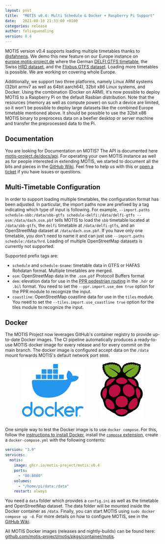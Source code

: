 ```yaml
---
layout: post
title:  "MOTIS v0.4: Multi Schedule & Docker + Raspberry Pi Support"
date:   2021-08-10 21:33:00 +0100
categories: release
author: felixguendling
version: 0.4
---
```


MOTIS version v0.4 supports loading multiple timetables thanks to [@sfahnens](https://github.com/sfahnens). We demo this new feature on our Europe instance on [europe.motis-project.de](https://europe.motis-project.de) where the German [DELFI GTFS timetable](https://www.opendata-oepnv.de/ht/de/organisation/delfi/startseite), the Swiss [HRD dataset](https://opentransportdata.swiss/en/dataset), and the [Flixbus GTFS dataset](https://transitfeeds.com/p/flixbus-united-states/1246). Loading more timetables is possible. We are working on covering whole Europe.

Additionally, we support two three platforms, namely Linux ARM systems (32bit armv7 as well as 64bit aarch64), 32bit x86 Linux systems, and Docker. Using the combination (Docker on ARM), it's now possible to deploy MOTIS to a Raspberry Pi on the default Rasbian distribution. Note that the resources (memory as well as compute power) on such a device are limited, so it won't be possible to deploy large datasets like the combined Europe timetable mentioned above. It should be possible to use the 32bit x86 MOTIS binary to preprocess data on a beefier desktop or server machine and transfer the preprocessed data to the Pi.


## Documentation

You are looking for Documentation on MOTIS? The API is documented here [motis-project.de/docs/api](https://motis-project.de/docs/api/). For operating your own MOTIS instance as well as for people interested in extending MOTIS, we started to document all the bits and pieces in the [GitHub Wiki](https://github.com/motis-project/motis/wiki). Feel free to help us with this or [open a ticket](https://github.com/motis-project/motis/issues) if you have issues or questions.


## Multi-Timetable Configuration

In order to support loading multiple timetables, the configuration format has been adjusted. In particular, the import paths now are prefixed by a tag indicating which type of input is following. For example, `--import.paths schedule-sbb:/data/sbb-gtfs schedule-delfi:/data/delfi-gtfs --osm:/data/dach.osm.pbf` tells MOTIS to load the `sbb` timetable located at `/data/sbb-gtfs`, the `delfi` timetable at `/data/delfi-gtfs`, and an OpenStreetMap dataset at `/data/dach.osm.pbf`. If you have only one timetable, you don't need to name it and can just use `--import.paths schedule:/data/hrd`. Loading of multiple OpenStreetMap datasets is currently not supported.

Supported prefix tags are:

  - `schedule` and `schedule-$name`: timetable data in GTFS or HAFAS Rohdatan format. Multiple timetables are merged.
  - `osm`: OpenStreetMap data in the `.osm.pbf` Protocoll Buffers format
  - `dem`: elevation data for use in the [PPR pedestrian routing](https://github.com/motis-project/ppr) in the `.hdr` or `.bil` format. You need to set the `--ppr.import.use_dem true` option for the PPR module to recognize the input.
  - `coastline`: OpenStreetMap coastline data for use in the `tiles` module. You need to set the `--tiles.import.use_coastline true` option for the tiles module to recognize the input.


## Docker

The MOTIS Project now leverages GitHub's container registry to provide up-to-date Docker images. The CI pipeline automatically produces a ready-to-use MOTIS docker image for every release and for every commit on the main branch. The docker image is configured accept data on the `/data` mount forwards MOTIS's default network port `8080`.

<p align="center" style="margin-bottom: 30px">
  <img src="/assets/docker.png" style="width: 200px; margin-right: 50px" />
  <img src="/assets/pi.svg" style="width: 140px" /> 
</p>

One simple way to test the Docker image is to use `docker compose`. For this, follow the [instructions to install Docker](https://docs.docker.com/get-docker/), install the [`compose` extension](https://github.com/docker/compose-cli), create a `docker-compose.yml` with the following contents:

```yml
version: "3.9"
services:
  motis:
    image: ghcr.io/motis-project/motis:v0.4
    ports:
      - "80:8080"
    volumes:
      - "/home/pi/data:/data"
    restart: always
```

You need a `data` folder which provides a `config.ini` as well as the timetable and OpenStreetMap dataset. The data folder will be mounted inside the Docker container as `/data`. Finally, you can start MOTIS using `sudo docker compose up -d`. For more details on how to configure MOTIS, see in the [GitHub Wiki](https://github.com/motis-project/motis/wiki/Configuration).

All MOTIS Docker images (releases and nightly-builds) can be found here: [github.com/motis-project/motis/pkgs/container/motis](https://github.com/motis-project/motis/pkgs/container/motis).
